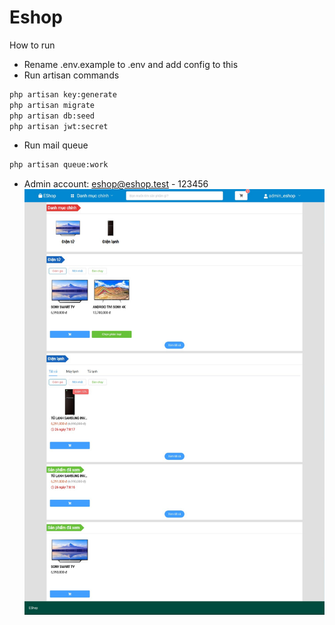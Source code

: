 # Eshop

How to run

- Rename .env.example to .env and add config to this
- Run artisan commands
```bash
php artisan key:generate
php artisan migrate
php artisan db:seed
php artisan jwt:secret
```
- Run mail queue
```bash
php artisan queue:work
```

- Admin account: eshop@eshop.test - 123456
![OV](https://github.com/nguyentu43/eshop/raw/master/screenshot.png)

